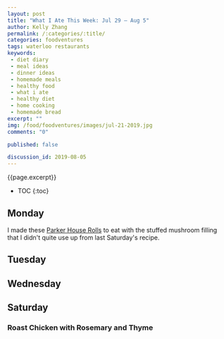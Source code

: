```yaml
---
layout: post
title: "What I Ate This Week: Jul 29 – Aug 5"
author: Kelly Zhang
permalink: /:categories/:title/
categories: foodventures
tags: waterloo restaurants
keywords:
 - diet diary
 - meal ideas
 - dinner ideas
 - homemade meals
 - healthy food
 - what i ate
 - healthy diet
 - home cooking
 - homemade bread
excerpt: ""
img: /food/foodventures/images/jul-21-2019.jpg
comments: "0"

published: false

discussion_id: 2019-08-05
---
```


{{page.excerpt}}

* TOC
{:toc}

## Monday

I made these [Parker House Rolls](https://www.tasteofhome.com/recipes/parker-house-rolls/) to eat with the stuffed mushroom filling that I didn't quite use up from last Saturday's recipe.

## Tuesday



## Wednesday



## Saturday

### Roast Chicken with Rosemary and Thyme
